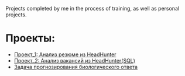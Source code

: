 Projects completed by me in the process of training, as well as personal projects.

# Проекты:

* [Проект_1: Анализ резюме из HeadHunter](https://github.com/CheshirSml/Portfolio/tree/master/Project_1)  
* [Проект_2: Анализ вакансий из HeadHunter(SQL)]([https://github.com/CheshirSml/Portfolio/tree/master/Project_2](https://github.com/CheshirSml/Tiny-projects/blob/master/Project_2/Project-2.ipynb))
* [Задача прогнозирования биологического ответа](https://github.com/CheshirSml/Tiny-projects/blob/master/%D0%97%D0%B0%D0%B4%D0%B0%D1%87%D0%B0%20%D0%BF%D1%80%D0%BE%D0%B3%D0%BD%D0%BE%D0%B7%D0%B8%D1%80%D0%BE%D0%B2%D0%B0%D0%BD%D0%B8%D1%8F%20%D0%B1%D0%B8%D0%BE%D0%BB%D0%BE%D0%B3%D0%B8%D1%87%D0%B5%D1%81%D0%BA%D0%BE%D0%B3%D0%BE%20%D0%BE%D1%82%D0%B2%D0%B5%D1%82%D0%B0.ipynb)
